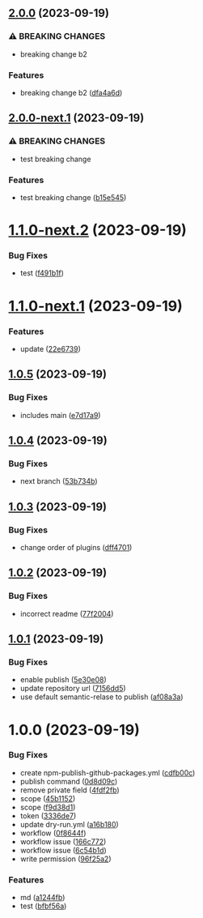 ## [2.0.0](https://github.com/cclap2020/my-app-semantic-release/compare/v1.0.5...v2.0.0) (2023-09-19)

### ⚠ BREAKING CHANGES

- breaking change b2

### Features

- breaking change b2 ([dfa4a6d](https://github.com/cclap2020/my-app-semantic-release/commit/dfa4a6d34035dc1ad7143801c6be817cb1f37efc))

## [2.0.0-next.1](https://github.com/cclap2020/my-app-semantic-release/compare/v1.1.0-next.2...v2.0.0-next.1) (2023-09-19)

### ⚠ BREAKING CHANGES

- test breaking change

### Features

- test breaking change ([b15e545](https://github.com/cclap2020/my-app-semantic-release/commit/b15e5450b0a05f4a042c4f0cc73b0826a1b69cc8))

# [1.1.0-next.2](https://github.com/cclap2020/my-app-semantic-release/compare/v1.1.0-next.1...v1.1.0-next.2) (2023-09-19)

### Bug Fixes

- test ([f491b1f](https://github.com/cclap2020/my-app-semantic-release/commit/f491b1fb44ff018ce4bdd2448e79f48946eee2b9))

# [1.1.0-next.1](https://github.com/cclap2020/my-app-semantic-release/compare/v1.0.5...v1.1.0-next.1) (2023-09-19)

### Features

- update ([22e6739](https://github.com/cclap2020/my-app-semantic-release/commit/22e67391aef478e0e7fb9e0c5877849a6802a5f8))

## [1.0.5](https://github.com/cclap2020/my-app-semantic-release/compare/v1.0.4...v1.0.5) (2023-09-19)

### Bug Fixes

- includes main ([e7d17a9](https://github.com/cclap2020/my-app-semantic-release/commit/e7d17a98ebd795b93d70483a9149f5523f3ce006))

## [1.0.4](https://github.com/cclap2020/my-app-semantic-release/compare/v1.0.3...v1.0.4) (2023-09-19)

### Bug Fixes

- next branch ([53b734b](https://github.com/cclap2020/my-app-semantic-release/commit/53b734b1066faeeeea78791ffe0aaad3d50994bd))

## [1.0.3](https://github.com/cclap2020/my-app-semantic-release/compare/v1.0.2...v1.0.3) (2023-09-19)

### Bug Fixes

- change order of plugins ([dff4701](https://github.com/cclap2020/my-app-semantic-release/commit/dff4701894c394c15046adb215c7e6700e9cfa29))

## [1.0.2](https://github.com/cclap2020/my-app-semantic-release/compare/v1.0.1...v1.0.2) (2023-09-19)

### Bug Fixes

- incorrect readme ([77f2004](https://github.com/cclap2020/my-app-semantic-release/commit/77f200418796def4af34cef8c3591aa190e51761))

## [1.0.1](https://github.com/cclap2020/my-app-semantic-release/compare/v1.0.0...v1.0.1) (2023-09-19)

### Bug Fixes

- enable publish ([5e30e08](https://github.com/cclap2020/my-app-semantic-release/commit/5e30e08abcd661775ef31e30c9d91066a8025695))
- update repository url ([7156dd5](https://github.com/cclap2020/my-app-semantic-release/commit/7156dd5a93c05b73e774d0b8aa129ab1f1746d75))
- use default semantic-relase to publish ([af08a3a](https://github.com/cclap2020/my-app-semantic-release/commit/af08a3a650ebf1ce15a9a92778de3e29567029f2))

# 1.0.0 (2023-09-19)

### Bug Fixes

- create npm-publish-github-packages.yml ([cdfb00c](https://github.com/cclap2020/my-app-semantic-release/commit/cdfb00c11fbf3c98430f0674b8838337f529e25c))
- publish command ([0d8d09c](https://github.com/cclap2020/my-app-semantic-release/commit/0d8d09c040c3108b6d626e2a2d7ef2efcab66486))
- remove private field ([4fdf2fb](https://github.com/cclap2020/my-app-semantic-release/commit/4fdf2fb1e4a128db425febcff8e86fcae90ab363))
- scope ([45b1152](https://github.com/cclap2020/my-app-semantic-release/commit/45b1152bad82daa79793d84051540a536e5f0964))
- scope ([f9d38d1](https://github.com/cclap2020/my-app-semantic-release/commit/f9d38d193ca4faeeb594925d1c3224b09594b9b6))
- token ([3336de7](https://github.com/cclap2020/my-app-semantic-release/commit/3336de7911a70c26aa5fd6bb5d68f78870b4194e))
- update dry-run.yml ([a16b180](https://github.com/cclap2020/my-app-semantic-release/commit/a16b1802107cef88bbc5410f7d3a434ea7a9fc33))
- workflow ([0f8644f](https://github.com/cclap2020/my-app-semantic-release/commit/0f8644f3d307b6eb37de7127e31ff2470087acfc))
- workflow issue ([166c772](https://github.com/cclap2020/my-app-semantic-release/commit/166c772dbbc29cfdbee7bc6d74801ace085fa211))
- workflow issue ([6c54b1d](https://github.com/cclap2020/my-app-semantic-release/commit/6c54b1dad021b262b4ec2a2208853ea2a0ebcd48))
- write permission ([96f25a2](https://github.com/cclap2020/my-app-semantic-release/commit/96f25a2ce4b1e91ca17614c1efe0446a50c50a3c))

### Features

- md ([a1244fb](https://github.com/cclap2020/my-app-semantic-release/commit/a1244fb0b92804ff7f5c7bbdf489064b458a1615))
- test ([bfbf56a](https://github.com/cclap2020/my-app-semantic-release/commit/bfbf56a5d66e580daed52da4a48959e6f3f11ac0))
